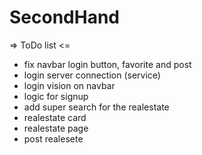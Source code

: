 # SecondHand

=> ToDo list <=

- fix navbar login button, favorite and post
- login server connection (service)
- login vision on navbar
- logic for signup
- add super search for the realestate
- realestate card
- realestate page
- post realesete

